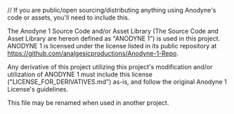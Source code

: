 // If you are public/open sourcing/distributing anything using Anodyne's code or assets, you'll need to include this.

The Anodyne 1 Source Code and/or Asset Library (The Source Code and Asset Library are hereon defined as "ANODYNE 1") is used in this project. ANODYNE 1 is licensed under the license listed in its public repository at https://github.com/analgesicproductions/Anodyne-1-Repo.

Any derivative of this project utilizing this project's modification and/or utilization of ANODYNE 1 must include this license ("LICENSE_FOR_DERIVATIVES.md") as-is, and follow the original Anodyne 1 License's guidelines.

This file may be renamed when used in another project.
